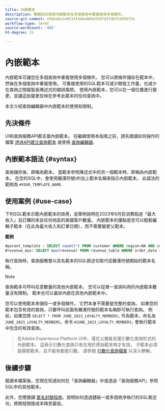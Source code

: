 ```yaml
---
title: 內嵌範本
description: 瞭解如何使用內嵌範本在多個查詢中重複使用多個條件。
source-git-commit: e9deabe1e0514f44be085e558fd2fdbf54956f3e
workflow-type: tm+mt
source-wordcount: '485'
ht-degree: 1%

---
```


# 內嵌範本

內嵌範本可讓您在多個查詢中重複使用多個條件。 您可以將條件儲存在範本中，然後在多個查詢中重複使用。 可重複使用的SQL範本可減少開發工作量，也減少在查詢之間複製長陳述式的錯誤風險。 使用內嵌範本，您可以在一個位置進行變更，並讓這些變更反映在參考此範本的任何查詢中。

本文介紹查詢編輯器中內嵌範本的使用和限制。

## 先決條件

UI和查詢服務API都支援內嵌範本。 在繼續使用本指南之前，請先閱讀如何操作的檔案 [透過API建立查詢範本](../api/query-templates.md#create-a-query-template) 或使用 [查詢編輯器](../ui/user-guide.md#query-authoring).

## 內嵌範本語法 {#syntax}

查詢儲存後，即稱為範本。 當範本參照陳述式中的另一個範本時，即稱為內嵌範本。 在您的SQL中，會使用雜湊符號(#)加上範本名稱來指示內嵌範本。 此語法的範例為 `#YOUR_TEMPLATE_NAME`.

## 使用案例 {#use-case}

下列SQL範本示範內嵌範本的效用，並舉例說明在2023年6月前消費超過「最大收入」且訂購的來自任何地區的美國客戶數量。 內嵌範本的優點是您可以輕鬆編輯子範本（在此為最大收入和訂單日期），而不需要變更父範本。

**範例**

```sql
#parent_template : SELECT count(*) FROM customer WHERE region=NA AND country=US AND revenue > #revenue_max
#revenue_max: SELECT max(revenue) FROM revenue_table WHERE order_date > '01-06-2023'
```

執行查詢時，查詢服務會以具名範本的SQL敘述句取代從雜湊符號開始的範本名稱。

>[!NOTE]
>
>查詢範本可呼叫任意數量的其他內嵌範本。 您可以從單一查詢叫用的內嵌範本數量沒有限制。 範本也可以巢狀內嵌在其他內嵌範本中。

您可以使用範本來儲存一或多個條件。 它們本身不需要是完整的查詢。 如果您的範本包含有效的查詢，只要呼叫前面有雜湊符號的範本名稱即可執行查詢。 例如，如果您將 `SELECT * FROM JUNE_2023_LOYALTY_MEMBERS;` 作為範本，命名為 `JUNE_2023_LOYALTY_MEMBERS`，命令  `#JUNE_2023_LOYALTY_MEMBERS;` 會執行範本中包含的有效查詢。

>
>
>在Adobe Experience Platform UI中，僅在父層級支援引數化查詢形式的內嵌範本。 這表示引數化查詢只有在用於原始範本時才有效。 子範本必須是靜態範本，且不能有動態引數。 請參閱 [引數化查詢檔案](../ui/parameterized-queries.md) 以深入瞭解。

## 後續步驟

閱讀本檔案後，您現在知道如何在「查詢編輯器」中或透過「查詢服務API」參照SQL中的其他範本。

此外，您應閱讀 [匿名封鎖指南](./anonymous-block.md)，說明如何透過鏈結一或多個依序執行的SQL敘述句，將開發間接成本降至最低。
